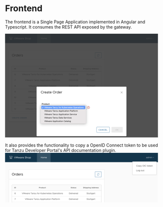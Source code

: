 # Frontend

The frontend is a Single Page Application implemented in Angular and Typescript.
It consumes the REST API exposed by the gateway.

![frontend-create-order.png](frontend-create-order.png)

It also provides the functionality to copy a OpenID Connect token to be used for Tanzu Developer Portal's API documentation plugin.
![frontend-copy-token.png](frontend-copy-token.png)

